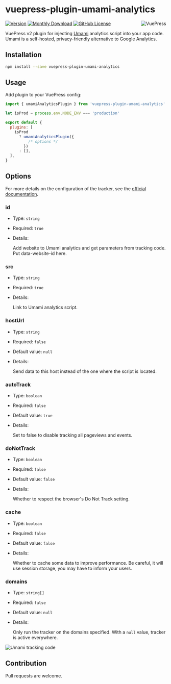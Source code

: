 # vuepress-plugin-umami-analytics

<img src="https://avatars.githubusercontent.com/u/48539483?s=100" align="right" alt="VuePress" />

[![Version](https://img.shields.io/npm/v/vuepress-plugin-umami-analytics.svg?color=4fb17b&labelColor=2a2f44)](https://npmjs.com/package/vuepress-plugin-umami-analytics)
[![Monthly Download](https://img.shields.io/npm/dm/vuepress-plugin-umami-analytics.svg?color=4fb17b&labelColor=2a2f44)](https://npmjs.com/package/vuepress-plugin-umami-analytics)
[![GitHub License](https://img.shields.io/badge/license-MIT-4fb17b.svg?color=4fb17b&labelColor=2a2f44)](https://github.com/azat-io/eslint-plugin-de-morgan/blob/main/license.md)

VuePress v2 plugin for injecting [Umami](https://umami.is) analytics script into your app code. Umami is a self-hosted, privacy-friendly alternative to Google Analytics.

## Installation

```sh
npm install --save vuepress-plugin-umami-analytics
```

## Usage

Add plugin to your VuePress config:

```js
import { umamiAnalyticsPlugin } from 'vuepress-plugin-umami-analytics'

let isProd = process.env.NODE_ENV === 'production'

export default {
  plugins: [
    isProd
      ? umamiAnalyticsPlugin({
          /* options */
        })
      : [],
  ],
}
```

## Options

For more details on the configuration of the tracker, see the [official documentation](https://umami.is/docs/tracker-configuration).

### id

- Type: `string`

- Required: `true`

- Details:

  Add website to Umami analytics and get parameters from tracking code. Put data-website-id here.

### src

- Type: `string`

- Required: `true`

- Details:

  Link to Umami analytics script.

### hostUrl

- Type: `string`

- Required: `false`

- Default value: `null`

- Details:

  Send data to this host instead of the one where the script is located.

### autoTrack

- Type: `boolean`

- Required: `false`

- Default value: `true`

- Details:

  Set to false to disable tracking all pageviews and events.

### doNotTrack

- Type: `boolean`

- Required: `false`

- Default value: `false`

- Details:

  Whether to respect the browser's Do Not Track setting.

### cache

- Type: `boolean`

- Required: `false`

- Default value: `false`

- Details:

  Whether to cache some data to improve performance. Be careful, it will use session storage, you may have to inform your users.

### domains

- Type: `string[]`

- Required: `false`

- Default value: `null`

- Details:

  Only run the tracker on the domains specified. With a `null` value, tracker is active everywhere.

![Umami tracking code](https://user-images.githubusercontent.com/5698350/190417132-fcedc6cb-636d-4634-a682-837a6f56c797.png)

## Contribution

Pull requests are welcome.
